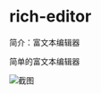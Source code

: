 # rich-editor

简介：富文本编辑器

简单的富文本编辑器

![截图](https://img.alicdn.com/tfs/TB16Kedov6H8KJjy0FjXXaXepXa-1906-872.png)
